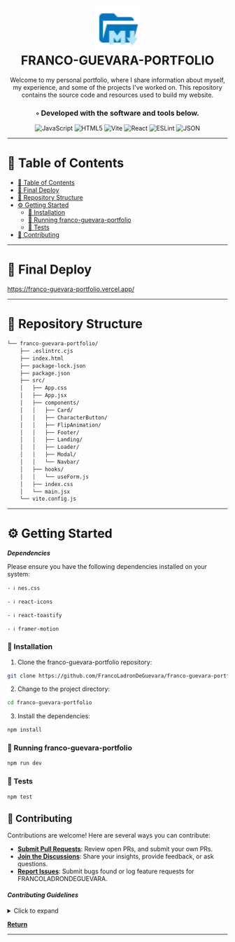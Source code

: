 <div align="center">
<h1 align="center">
<img src="https://raw.githubusercontent.com/PKief/vscode-material-icon-theme/ec559a9f6bfd399b82bb44393651661b08aaf7ba/icons/folder-markdown-open.svg" width="100" />
<br>FRANCO-GUEVARA-PORTFOLIO</h1>
<p>Welcome to my personal portfolio, where I share information about myself, my experience, and some of the projects I've worked on. This repository contains the source code and resources used to build my website.</p>
<h3>◦ Developed with the software and tools below.</h3>

<p align="center">
<img src="https://img.shields.io/badge/JavaScript-F7DF1E.svg?style=flat&logo=JavaScript&logoColor=black" alt="JavaScript" />
<img src="https://img.shields.io/badge/HTML5-E34F26.svg?style=flat&logo=HTML5&logoColor=white" alt="HTML5" />
<img src="https://img.shields.io/badge/Vite-646CFF.svg?style=flat&logo=Vite&logoColor=white" alt="Vite" />
<img src="https://img.shields.io/badge/React-61DAFB.svg?style=flat&logo=React&logoColor=black" alt="React" />
<img src="https://img.shields.io/badge/ESLint-4B32C3.svg?style=flat&logo=ESLint&logoColor=white" alt="ESLint" />
<img src="https://img.shields.io/badge/JSON-000000.svg?style=flat&logo=JSON&logoColor=white" alt="JSON" />
</p>
</div>

---

# 📖 Table of Contents

- [📖 Table of Contents](#-table-of-contents)
- [🚀 Final Deploy](#-final-deploy)
- [📂 Repository Structure](#-repository-structure)
- [⚙️ Getting Started](#-getting-started)
  - [🔧 Installation](#-installation)
  - [🤖 Running franco-guevara-portfolio](#-running-franco-guevara-portfolio)
  - [🧪 Tests](#-tests)
- [🤝 Contributing](#-contributing)

---

# 🚀 Final Deploy

https://franco-guevara-portfolio.vercel.app/

---
# 📂 Repository Structure

```sh
└── franco-guevara-portfolio/
    ├── .eslintrc.cjs
    ├── index.html
    ├── package-lock.json
    ├── package.json
    ├── src/
    │   ├── App.css
    │   ├── App.jsx
    │   ├── components/
    │   │   ├── Card/
    │   │   ├── CharacterButton/
    │   │   ├── FlipAnimation/
    │   │   ├── Footer/
    │   │   ├── Landing/
    │   │   ├── Loader/
    │   │   ├── Modal/
    │   │   └── Navbar/
    │   ├── hooks/
    │   │   └── useForm.js
    │   ├── index.css
    │   └── main.jsx
    └── vite.config.js

```
---
# ⚙️ Getting Started

**_Dependencies_**

Please ensure you have the following dependencies installed on your system:

`- ℹ️ nes.css`

`- ℹ️ react-icons`

`- ℹ️ react-toastify`

`- ℹ️ framer-motion`

### 🔧 Installation

1. Clone the franco-guevara-portfolio repository:

```sh
git clone https://github.com/FrancoLadronDeGuevara/franco-guevara-portfolio
```

2. Change to the project directory:

```sh
cd franco-guevara-portfolio
```

3. Install the dependencies:

```sh
npm install
```

### 🤖 Running franco-guevara-portfolio

```sh
npm run dev
```

### 🧪 Tests

```sh
npm test
```

## 🤝 Contributing

Contributions are welcome! Here are several ways you can contribute:

- **[Submit Pull Requests](https://github.com/FrancoLadronDeGuevara/franco-guevara-portfolio/blob/main/CONTRIBUTING.md)**: Review open PRs, and submit your own PRs.
- **[Join the Discussions](https://github.com/FrancoLadronDeGuevara/franco-guevara-portfolio/discussions)**: Share your insights, provide feedback, or ask questions.
- **[Report Issues](https://github.com/FrancoLadronDeGuevara/franco-guevara-portfolio/issues)**: Submit bugs found or log feature requests for FRANCOLADRONDEGUEVARA.

#### _Contributing Guidelines_

<details closed>
<summary>Click to expand</summary>

1. **Fork the Repository**: Start by forking the project repository to your GitHub account.
2. **Clone Locally**: Clone the forked repository to your local machine using a Git client.
   ```sh
   git clone <your-forked-repo-url>
   ```
3. **Create a New Branch**: Always work on a new branch, giving it a descriptive name.
   ```sh
   git checkout -b new-feature-x
   ```
4. **Make Your Changes**: Develop and test your changes locally.
5. **Commit Your Changes**: Commit with a clear and concise message describing your updates.
   ```sh
   git commit -m 'Implemented new feature x.'
   ```
6. **Push to GitHub**: Push the changes to your forked repository.
   ```sh
   git push origin new-feature-x
   ```
7. **Submit a Pull Request**: Create a PR against the original project repository. Clearly describe the changes and their motivations.

Once your PR is reviewed and approved, it will be merged into the main branch.

</details>

[**Return**](#Top)

---
